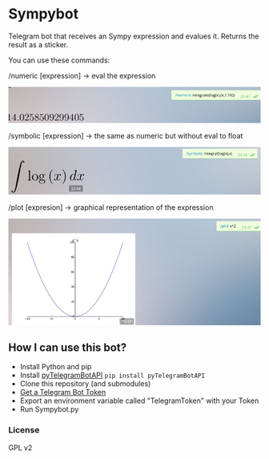 # Sympybot
Telegram bot that receives an Sympy expression and evalues it. Returns the result as a sticker.

You can use these commands:

/numeric [expression] -> eval the expression

![](img2.jpg)

/symbolic [expression] -> the same as numeric but without eval to float

![](img1.jpg)

/plot [expresion] -> graphical representation of the expression

![](img3.jpg)



## How I can use this bot?

* Install Python and pip
* Install [pyTelegramBotAPI](https://github.com/eternnoir/pyTelegramBotAPI) ``pip install pyTelegramBotAPI``
* Clone this repository (and submodules)
* [Get a Telegram Bot Token](https://core.telegram.org/bots)
* Export an environment variable called "TelegramToken" with your Token
* Run Sympybot.py



### License
GPL v2